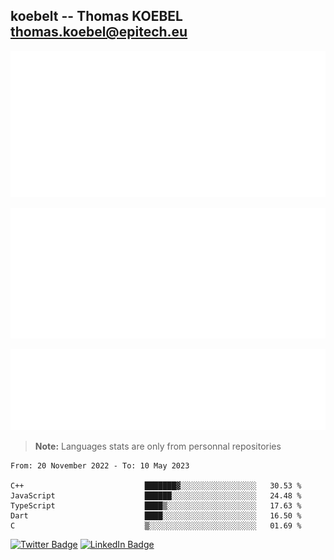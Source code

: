 ## koebelt -- Thomas KOEBEL <thomas.koebel@epitech.eu>

<!-- On github since 2018-->


![Metrics](/metrics.classic.svg)



<!--![Metrics](/metrics.plugin.introduction.repository.svg)-->
![Metrics](/metrics.plugin.isocalendar.svg)



![Metrics](/metrics.plugin.languages.svg)

> **Note:** Languages stats are only from personnal repositories

<!--START_SECTION:waka-->

```text
From: 20 November 2022 - To: 10 May 2023

C++                           ███████▓░░░░░░░░░░░░░░░░░   30.53 %
JavaScript                    ██████░░░░░░░░░░░░░░░░░░░   24.48 %
TypeScript                    ████▒░░░░░░░░░░░░░░░░░░░░   17.63 %
Dart                          ████░░░░░░░░░░░░░░░░░░░░░   16.50 %
C                             ▒░░░░░░░░░░░░░░░░░░░░░░░░   01.69 %
```

<!--END_SECTION:waka-->

[![Twitter Badge](https://img.shields.io/badge/Twitter-Profile-informational?style=flat&logo=twitter&logoColor=white&color=1CA2F1)](https://twitter.com/jesuis_roux)
[![LinkedIn Badge](https://img.shields.io/badge/LinkedIn-Profile-informational?style=flat&logo=linkedin&logoColor=white&color=0D76A8)](https://www.linkedin.com/in/koebelt/)

